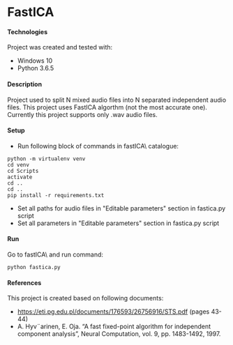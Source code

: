 # FastICA


#### Technologies
Project was created and tested with:
* Windows 10
* Python 3.6.5


#### Description
Project used to split N mixed audio files into N separated independent audio files. This project uses FastICA algorthm (not the most accurate one). Currently this project supports only .wav audio files.


#### Setup
- Run following block of commands in fastICA\ catalogue:
```
python -m virtualenv venv
cd venv
cd Scripts
activate
cd ..
cd ..
pip install -r requirements.txt
```
- Set all paths for audio files in "Editable parameters" section in fastica.py script
- Set all parameters in "Editable parameters" section in fastica.py script


#### Run
Go to fastICA\ and run command:
```
python fastica.py
```


#### References
This project is created based on following documents:
- https://eti.pg.edu.pl/documents/176593/26756916/STS.pdf (pages 43-44)
- A. Hyv¨arinen, E. Oja. “A fast fixed-point algorithm for independent component analysis”, Neural Computation, vol. 9, pp. 1483-1492, 1997.